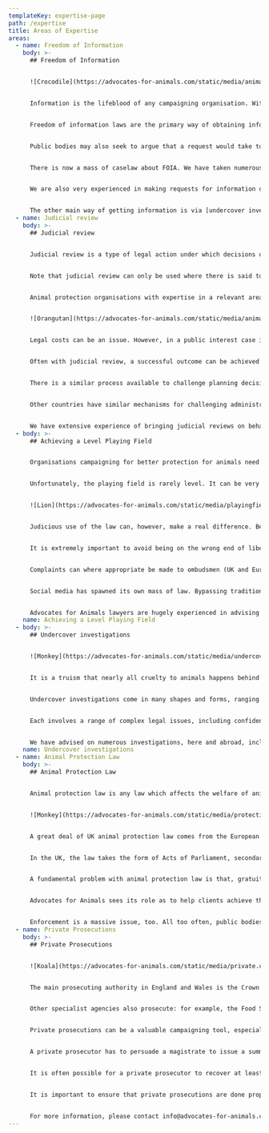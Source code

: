 ```yaml
---
templateKey: expertise-page
path: /expertise
title: Areas of Expertise
areas:
  - name: Freedom of Information
    body: >-
      ## Freedom of Information


      ![Crocodile](https://advocates-for-animals.com/static/media/animal3.12bca2a3.jpg)


      Information is the lifeblood of any campaigning organisation. Without information to influence the public and politicians, change cannot be effected. This is particularly important with animal cruelty, most of which takes place behind closed doors. And, of course, animals cannot articulate what is done to them.


      Freedom of information laws are the primary way of obtaining information held by public bodies. In England, Wales and Northern Ireland, the Freedom of Information Act 2000 creates a right to information on request (there is similar legislation in Scotland). There are a number of exemptions, covering matters such as confidentiality, safety and the development of policy. A number of other laws also contain prohibitions on disclosure. Many of the exemptions are qualified, which means that, even if they apply, the public interest may require disclosure.


      Public bodies may also seek to argue that a request would take too long to deal with or is otherwise ‘vexatious’, but there are limits to both of these.


      There is now a mass of caselaw about FOIA. We have taken numerous cases on behalf of animal protection organisations, with a high degree of success. How requests are worded is extremely important and it is also essential to be able to assess whether a public body is justified in refusing to disclose information.


      We are also very experienced in making requests for information of EU institutions and governments around the world.


      The other main way of getting information is via [undercover investigations](https://advocates-for-animals.com/expertise/undercover-investigations)
  - name: Judicial review
    body: >-
      ## Judicial review


      Judicial review is a type of legal action under which decisions of ministers and other public officials can be challenged. It is the means by which the judiciary ensures that public bodies keep within the law. As such, it is a vital tool in a democracy and there have been many famous cases, including recently the successful challenge to the Government’s attempt to circumvent Parliament over the Brexit Article 50 process. ‘Decision’ is interpreted broadly, such that (for example) a failure to make a decision can be challenged, as can secondary legislation falling outside the ambit of an Act of Parliament.


      Note that judicial review can only be used where there is said to be an error of law. You cannot normally challenge a finding of fact or the way a public body has exercised a discretion or judgement entrusted to it by Parliament. However, you can do so if the finding of fact etc is unsupported by evidence or the public body has failed to take into account a material consideration (or taken into account an immaterial consideration). Procedural irregularity can also be challenged, such as a failure to consult properly or give adequate reasons.


      Animal protection organisations with expertise in a relevant area will usually be accorded standing to bring a case and they may also be allowed to intervene in a case brought by someone else. In these ways, the animals’ voice can be heard. There are strict time limits for bringing a case.


      ![Orangutan](https://advocates-for-animals.com/static/media/animal16.fefae6dd.jpg)


      Legal costs can be an issue. However, in a public interest case it is often possible to get a protective costs order, which limits exposure to costs if a case is ultimately unsuccessful.


      Often with judicial review, a successful outcome can be achieved without needing to take a case to a full hearing. Public bodies will frequently concede a point of principle if a case is well-articulated, especially if a judge grants permission for a case to proceed (the first stage in the process). Indeed, they may do so after a pre-action letter. Because public bodies have a duty to be candid, the letter before action can be an useful way of obtaining documents.


      There is a similar process available to challenge planning decisions


      Other countries have similar mechanisms for challenging administrative decisions, some modelled on English judicial review.


      We have extensive experience of bringing judicial reviews on behalf of animal protection organisations as well as other NGOs.
  - body: >-
      ## Achieving a Level Playing Field


      Organisations campaigning for better protection for animals need to get their messages out there. Only thus can the public be informed about how animals area treated and the pressure for change created.


      Unfortunately, the playing field is rarely level. It can be very difficult to get the traditional media interested and, even when it is, facts may be distorted and prominence given to the views of industry and governments. All this reflects where power lies in society: monied interests dominate and the voice of exploited animals reduced to barely a whimper. It is all too common for suffering to be played down and organisations campaigning for greater protection to be misrepresented, even ridiculed.


      ![Lion](https://advocates-for-animals.com/static/media/playingfield.8f534f22.jpg)


      Judicious use of the law can, however, make a real difference. Because of the potential cost, libel proceedings should be considered as a last resort only but sometimes they may have to be contemplated, where an organisation’s reputation has been seriously traduced and loss can be shown. Often, the threat of proceedings can be used to extract a correction, which is usually all an organisation wants.


      It is extremely important to avoid being on the wrong end of libel proceedings. Sadly, there are those who see animal protection organisations as a threat and would like to put them out of business. Accuracy and fact-checking are key. Clearly, too much caution will stifle messaging but there are various techniques which can be used to ensure impact while ensuring that risk is kept to a minimum. It is important to differentiate fact from opinion and, where the latter is based on facts, to make sure that they are accurate.


      Complaints can where appropriate be made to ombudsmen (UK and European), press regulators, the Advertising Standards Authority, the Market Research Society (with misleading opinion polls) and various other bodies. These carry no risk of a legal costs order. It may be necessary to defend a complaint made to the ASA.


      Social media has spawned its own mass of law. Bypassing traditional media can have real benefits but there are pitfalls too.


      Advocates for Animals lawyers are hugely experienced in advising in all these areas. We are happy to review copy prior to publication.
    name: Achieving a Level Playing Field
  - body: >-
      ## Undercover investigations


      ![Monkey](https://advocates-for-animals.com/static/media/undercover.09a65e3a.jpg)


      It is a truism that nearly all cruelty to animals happens behind closed doors. [Freedom of information](https://advocates-for-animals.com/expertise/freedom-of-information) laws and other techniques can help lift the lid but unquestionably the most effective way is via undercover investigations. Undertaken properly, they can be hugely beneficial in advancing animal protection. An image is worth a thousand words and video footage hard to dispute.


      Undercover investigations come in many shapes and forms, ranging from placing an employee with a hidden camera for an extended time, leaving a camera on site for a short period, gathering evidence on a permitted visit and trailing vehicles.


      Each involves a range of complex legal issues, including confidentiality, libel, trespass, copyright and data protection. A targeted company may allege that a criminal offence has been committed. Inevitably, undercover investigations carry risks, but they can be minimised. For example, it is vital to identify prior to launch the public interest in information being available, because that can represent a defence to a breach of confidentiality action. Factual assertions should only be made where they are demonstrably true.


      We have advised on numerous investigations, here and abroad, including animal experiments, the fur trade, live transport and intensive farming and would be happy to assist.
    name: Undercover investigations
  - name: Animal Protection Law
    body: >-
      ## Animal Protection Law


      Animal protection law is any law which affects the welfare of animals. It is distinct from animal health law which is really designed to protect human beings or other animals and the law assigning liability for damage caused by one’s animals, although each of these can have welfare implications too.


      ![Monkey](https://advocates-for-animals.com/static/media/protection.c509be8f.jpg)


      A great deal of UK animal protection law comes from the European Union and that will continue to be the case whatever happens with Brexit. A huge swathe of EU legislation has an impact on animals. There are several other international treaties which affect animals, too, such as the World Trade Organisation, the Convention on the Trade in Endangered Species (CITES), the Convention on the Conservation of European Wildlife and Natural Habitats (the Bern Convention) and the World Organisation for Animal Health (OIE). There is burgeoning caselaw arising out of many of these, some of it highly technical.


      In the UK, the law takes the form of Acts of Parliament, secondary legislation (such as regulations), caselaw, codes of practice and guidance.


      A fundamental problem with animal protection law is that, gratuitous cruelty aside, it seeks to balance the interests of the animal against some human interest. The human interest could be cheap meat, research, entertainment, clothing, religious or cultural tradition. Inevitably, human beings get to decide when their interest trumps that of animal welfare and it is no surprise that welfare is often relegated in importance. This, allied to technological and commercial secrecy, explains the exponential increase in animal suffering at the hands of human beings, despite attitudes being generally more enlightened.


      Advocates for Animals sees its role as to help clients achieve the maximum protection from existing laws and to suggest and draft new laws. We can also help with various parliamentary techniques such as questions and early day motions (or EU equivalents) and in responding to consultations.


      Enforcement is a massive issue, too. All too often, public bodies fail to enforce properly even the inadequate protection given by legislation. There are various ways of ensuring that they do. Or you may need advice about what the law is in a particular area, here or abroad.
  - name: Private Prosecutions
    body: >-
      ## Private Prosecutions


      ![Koala](https://advocates-for-animals.com/static/media/private.cddd43ff.jpg)


      The main prosecuting authority in England and Wales is the Crown Prosecution Service (CPS). In Scotland, it is the Prosecutor-Fiscal and in Northern Ireland the Public Prosecution Service. Each of these organisations bring prosecutions on behalf of the state. They are independent of the police, who investigate crimes.


      Other specialist agencies also prosecute: for example, the Food Standards Agency, the Health & Safety Executive (UK) and local Trading Standards (consumer issues, including misleading fur labelling). So do local authorities for a range of offences.


      Private prosecutions can be a valuable campaigning tool, especially on issues where animal protection organisations have greater expertise than the state authorities or may perhaps have conducted an [undercover investigation](https://advocates-for-animals.com/expertise/undercover-investigations) revealing inadequate regulation.


      A private prosecutor has to persuade a magistrate to issue a summons or warrant against the proposed defendant. There must be some evidence indicating that an offence has been committed. The Director of Public Prosecutions (the head of the CPS) can take over a prosecution, and can then discontinue it. In principle, it is possible to [judicially review](https://advocates-for-animals.com/expertise/judicial-review) a decision to discontinue, but in practice that would be difficult unless, perhaps, the decision was overtly political.


      It is often possible for a private prosecutor to recover at least some legal costs, either from central funds or occasionally a convicted defendant.


      It is important to ensure that private prosecutions are done properly, with compelling (admissible) evidence and full disclosure to the defendant, and other procedural requirements followed. If not conducted properly, there is a risk that the defendant may recover costs from the prosecutor. Advocates for Animals can help navigate your way through each step of the process.


      For more information, please contact info@advocates-for-animals.com
---
```

